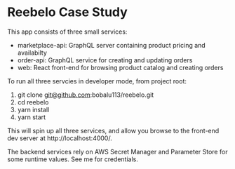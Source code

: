 # Reebelo Case Study

This app consists of three small services:

* marketplace-api: GraphQL server containing product pricing and availabilty
* order-api: GraphQL service for creating and updating orders
* web: React front-end for browsing product catalog and creating orders

To run all three servcies in developer mode, from project root:

1. git clone git@github.com:bobalu113/reebelo.git
2. cd reebelo
3. yarn install
4. yarn start

This will spin up all three services, and allow you browse to the front-end 
dev server at http://localhost:4000/.

The backend services rely on AWS Secret Manager and Parameter Store for some runtime
values. See me for credentials.

